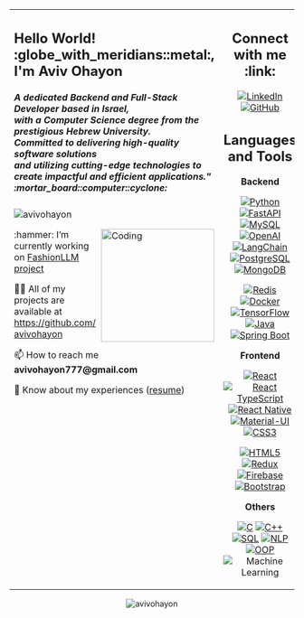 
<table>
  <tr>
    <td valign="top">
      <h2 align="left">Hello World! :globe_with_meridians::metal:, I'm Aviv Ohayon</h2>
      <h5 align="left">A dedicated Backend and Full-Stack Developer based in Israel,  
        <br />
        with a Computer Science degree from the prestigious Hebrew University. 
        <br/>
        Committed to delivering high-quality software solutions 
        <br/>
        and utilizing cutting-edge technologies to create impactful and efficient applications." :mortar_board::computer::cyclone: </h5>
      <p>
        <p align="left">
          <img src="https://komarev.com/ghpvc/?username=avivohayon&label=Profile%20views&color=0e75b6&style=flat" alt="avivohayon" />
        </p>
      <img align="right" alt="Coding" width="200" src="https://miro.medium.com/max/1000/1*jGTqQo_dUA28d3GhuHYO8g.gif">
  <p align="left">:hammer: I’m currently working on <a href="https://github.com/avivohayon/FashionLLM">FashionLLM project</a></p>
      <p align="left">👨‍💻 All of my projects are available at <a href="https://github.com/avivohayon">https://github.com/avivohayon</a></p>
  <p align="left">📫 How to reach me <strong>avivohayon777@gmail.com</strong></p>
  <p align="left">📄 Know about my experiences (<a href="https://drive.google.com/drive/u/1/folders/1KncknCzioJW-ofCfrDaQHmQrc9SC9R6-">resume</a>)</p>
      </p>
    </td>
    <td  align="center">
      <h2 align="center">Connect with me :link:  </h2>
      <a href="https://www.linkedin.com/in/aviv-ohayon-197993200/">
        <img src="https://img.shields.io/badge/LinkedIn-avivohayon-blue" alt="LinkedIn">
      </a>
      <a href="https://github.com/avivohayon">
        <img src="https://img.shields.io/badge/GitHub-avivohayon-darkgreen" alt="GitHub">
      </a>
      <h2  align="center">Languages and Tools</h2>
      
**Backend**

[![Python](https://img.shields.io/badge/Python-3776AB?style=flat-square&logo=python&logoColor=white)](https://www.python.org/)
[![FastAPI](https://img.shields.io/badge/FastAPI-009688?style=flat-square&logo=fastapi&logoColor=white)](https://fastapi.tiangolo.com/)
[![MySQL](https://img.shields.io/badge/MySQL-4479A1?style=flat-square&logo=mysql&logoColor=white)](https://www.mysql.com/)
[![OpenAI](https://img.shields.io/badge/OpenAI-4285F4?style=flat-square&logo=openai&logoColor=white)](https://www.openai.com/)
[![LangChain](https://img.shields.io/badge/LangChain-004F8C?style=flat-square&logo=langchain&logoColor=white)](https://langchain.org/)
[![PostgreSQL](https://img.shields.io/badge/PostgreSQL-336791?style=flat-square&logo=postgresql&logoColor=white)](https://www.postgresql.org/)
[![MongoDB](https://img.shields.io/badge/MongoDB-47A248?style=flat-square&logo=mongodb&logoColor=white)](https://www.mongodb.com/)

[![Redis](https://img.shields.io/badge/Redis-DC382D?style=flat-square&logo=redis&logoColor=white)](https://redis.io/)
[![Docker](https://img.shields.io/badge/Docker-2496ED?style=flat-square&logo=docker&logoColor=white)](https://www.docker.com/)
[![TensorFlow](https://img.shields.io/badge/TensorFlow-FF6F00?style=flat-square&logo=tensorflow&logoColor=white)](https://www.tensorflow.org/)
[![Java](https://img.shields.io/badge/Java-007396?style=flat-square&logo=java&logoColor=white)](https://www.java.com/)
[![Spring Boot](https://img.shields.io/badge/Spring_Boot-6DB33F?style=flat-square&logo=spring-boot&logoColor=white)](https://spring.io/projects/spring-boot)

**Frontend**

[![React](https://img.shields.io/badge/React-61DAFB?style=flat-square&logo=react&logoColor=white)](https://reactjs.org/)
[![React TypeScript](https://img.shields.io/badge/React_TypeScript-61DAFB?style=flat-square&logo=react&logoColor=white)](https://reactjs.org/)
[![React Native](https://img.shields.io/badge/React_Native-61DAFB?style=flat-square&logo=react&logoColor=white)](https://reactnative.dev/)
[![Material-UI](https://img.shields.io/badge/Material--UI-0081CB?style=flat-square&logo=material-ui&logoColor=white)](https://mui.com/)
[![CSS3](https://img.shields.io/badge/CSS3-1572B6?style=flat-square&logo=css3&logoColor=white)](https://developer.mozilla.org/en-US/docs/Web/CSS)

[![HTML5](https://img.shields.io/badge/HTML5-E34F26?style=flat-square&logo=html5&logoColor=white)](https://developer.mozilla.org/en-US/docs/Web/HTML)
[![Redux](https://img.shields.io/badge/Redux-764ABC?style=flat-square&logo=redux&logoColor=white)](https://redux.js.org/)
[![Firebase](https://img.shields.io/badge/Firebase-FFCA28?style=flat-square&logo=firebase&logoColor=black)](https://firebase.google.com/)
[![Bootstrap](https://img.shields.io/badge/Bootstrap-7952B3?style=flat-square&logo=bootstrap&logoColor=white)](https://getbootstrap.com/)

**Others**

[![C](https://img.shields.io/badge/C-00599C?style=flat-square&logo=c&logoColor=white)](https://en.wikipedia.org/wiki/C_(programming_language))
[![C++](https://img.shields.io/badge/C++-00599C?style=flat-square&logo=c%2B%2B&logoColor=white)](https://en.wikipedia.org/wiki/C%2B%2B)
[![SQL](https://img.shields.io/badge/SQL-4479A1?style=flat-square&logo=postgresql&logoColor=white)](https://en.wikipedia.org/wiki/SQL)
[![NLP](https://img.shields.io/badge/NLP-FFDD00?style=flat-square&logo=nlp&logoColor=black)](https://en.wikipedia.org/wiki/Natural_language_processing)
[![OOP](https://img.shields.io/badge/OOP-FFA500?style=flat-square&logo=oopp&logoColor=black)](https://en.wikipedia.org/wiki/Object-oriented_programming)
![Machine Learning](https://img.shields.io/badge/Machine_Learning-FF6F00?style=flat-square&logo=machine-learning&logoColor=white)

  </td>
  </tr>
</table>

<p align="center"><img align="center" src="https://github-readme-streak-stats.herokuapp.com/?user=avivohayon&" alt="avivohayon" /></p>
